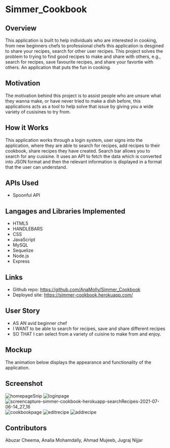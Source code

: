 # Simmer_Cookbook

## Overview

This application is built to help individuals who are interested in cooking, from new beginners chefs to professional chefs this application is desgined to share your recipes, search for other user recipes. This project solves the problem to trying to find good recipes to make and share with others, e.g., search for recipes, save favourite recipes, and share your favortie with others. An application that puts the fun in cooking. 

## Motivation


The motivation behind this project is to assist people who are unsure what they wanna make, or have never tried to make a dish before, this applications acts as a tool to help solve that issue by giving you a wide variety of cusisines to try from. 

## How it Works

This application works through a login system, user signs into the application, where they are able to search for recipes, add recipes to their cookbook, share recipes they have created. Search bar allows you to search for any cusisine. It uses an API to fetch the data which is converted into JSON format and then the relevant information is displayed in a format that the user can understand.


## APIs Used

* Spoonful API

## Langages and Libraries Implemented

* HTML5
* HANDLEBARS
* CSS
* JavaScript
* MySQL
* Sequelize
* Node.js
* Express


## Links

* Github repo: https://github.com/AnaMolly/Simmer_Cookbook
* Deployed site: https://simmer-cookbook.herokuapp.com/


## User Story

* AS AN avid beginner chef
* I WANT to be able to search for recipes, save and share different recipes 
* SO THAT I can select from a variety of cuisine to make from and enjoy.

## Mockup

The animation below displays the appearance and functionality of the application.

## Screenshot
![homepageSnip](https://user-images.githubusercontent.com/83045173/124649248-3dcfef80-de66-11eb-9ca3-fa9da5417834.PNG)
![loginpage](https://user-images.githubusercontent.com/83045173/124648195-f7c65c00-de64-11eb-9757-9176518a9878.png)
![screencapture-simmer-cookbook-herokuapp-searchRecipes-2021-07-06-14_27_16](https://user-images.githubusercontent.com/83045173/124649374-65bf5300-de66-11eb-80e8-1c90e9c5a10a.png)
![cookbookpage](https://user-images.githubusercontent.com/83045173/124648257-0f9de000-de65-11eb-9601-46600b4fe5cb.png)
![editrecipe](https://user-images.githubusercontent.com/83045173/124648287-19bfde80-de65-11eb-95a5-e7fcdd7529e7.png)
![addrecipe](https://user-images.githubusercontent.com/83045173/124648342-26443700-de65-11eb-91be-6a4a6640a751.png)


## Contributors

Abuzar Cheema, Analia Mohamdally, Ahmad Mujeeb, Jugraj Nijjar



